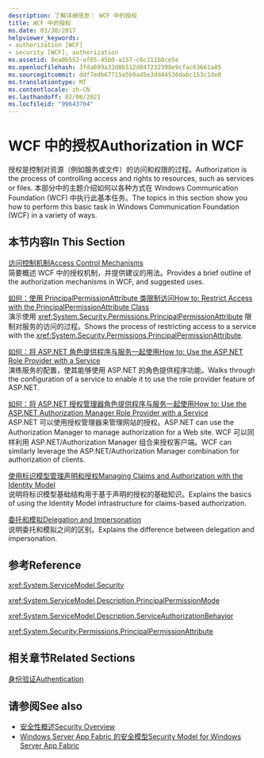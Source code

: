 ```yaml
---
description: 了解详细信息： WCF 中的授权
title: WCF 中的授权
ms.date: 03/30/2017
helpviewer_keywords:
- authorization [WCF]
- security [WCF], authorization
ms.assetid: 8ea0b552-af65-45b0-a157-c6c111b8ce5e
ms.openlocfilehash: 3fda699a33d8b512d047232398e9cfac63661a85
ms.sourcegitcommit: ddf7edb67715a5b9a45e3dd44536dabc153c1de0
ms.translationtype: MT
ms.contentlocale: zh-CN
ms.lasthandoff: 02/06/2021
ms.locfileid: "99643704"
---
```

# <a name="authorization-in-wcf"></a><span data-ttu-id="f2987-103">WCF 中的授权</span><span class="sxs-lookup"><span data-stu-id="f2987-103">Authorization in WCF</span></span>

<span data-ttu-id="f2987-104">授权是控制对资源（例如服务或文件）的访问和权限的过程。</span><span class="sxs-lookup"><span data-stu-id="f2987-104">Authorization is the process of controlling access and rights to resources, such as services or files.</span></span> <span data-ttu-id="f2987-105">本部分中的主题介绍如何以各种方式在 Windows Communication Foundation (WCF) 中执行此基本任务。</span><span class="sxs-lookup"><span data-stu-id="f2987-105">The topics in this section show you how to perform this basic task in Windows Communication Foundation (WCF) in a variety of ways.</span></span>  
  
## <a name="in-this-section"></a><span data-ttu-id="f2987-106">本节内容</span><span class="sxs-lookup"><span data-stu-id="f2987-106">In This Section</span></span>  

 [<span data-ttu-id="f2987-107">访问控制机制</span><span class="sxs-lookup"><span data-stu-id="f2987-107">Access Control Mechanisms</span></span>](access-control-mechanisms.md)  
 <span data-ttu-id="f2987-108">简要概述 WCF 中的授权机制，并提供建议的用法。</span><span class="sxs-lookup"><span data-stu-id="f2987-108">Provides a brief outline of the authorization mechanisms in WCF, and suggested uses.</span></span>  
  
 [<span data-ttu-id="f2987-109">如何：使用 PrincipalPermissionAttribute 类限制访问</span><span class="sxs-lookup"><span data-stu-id="f2987-109">How to: Restrict Access with the PrincipalPermissionAttribute Class</span></span>](../how-to-restrict-access-with-the-principalpermissionattribute-class.md)  
 <span data-ttu-id="f2987-110">演示使用 <xref:System.Security.Permissions.PrincipalPermissionAttribute> 限制对服务的访问的过程。</span><span class="sxs-lookup"><span data-stu-id="f2987-110">Shows the process of restricting access to a service with the <xref:System.Security.Permissions.PrincipalPermissionAttribute>.</span></span>  
  
 [<span data-ttu-id="f2987-111">如何：将 ASP.NET 角色提供程序与服务一起使用</span><span class="sxs-lookup"><span data-stu-id="f2987-111">How to: Use the ASP.NET Role Provider with a Service</span></span>](how-to-use-the-aspnet-role-provider-with-a-service.md)  
 <span data-ttu-id="f2987-112">演练服务的配置，使其能够使用 ASP.NET 的角色提供程序功能。</span><span class="sxs-lookup"><span data-stu-id="f2987-112">Walks through the configuration of a service to enable it to use the role provider feature of ASP.NET.</span></span>  
  
 [<span data-ttu-id="f2987-113">如何：将 ASP.NET 授权管理器角色提供程序与服务一起使用</span><span class="sxs-lookup"><span data-stu-id="f2987-113">How to: Use the ASP.NET Authorization Manager Role Provider with a Service</span></span>](how-to-use-the-aspnet-authorization-manager-role-provider-with-a-service.md)  
 <span data-ttu-id="f2987-114">ASP.NET 可以使用授权管理器来管理网站的授权。</span><span class="sxs-lookup"><span data-stu-id="f2987-114">ASP.NET can use the Authorization Manager to manage authorization for a Web site.</span></span> <span data-ttu-id="f2987-115">WCF 可以同样利用 ASP.NET/Authorization Manager 组合来授权客户端。</span><span class="sxs-lookup"><span data-stu-id="f2987-115">WCF can similarly leverage the ASP.NET/Authorization Manager combination for authorization of clients.</span></span>  
  
 [<span data-ttu-id="f2987-116">使用标识模型管理声明和授权</span><span class="sxs-lookup"><span data-stu-id="f2987-116">Managing Claims and Authorization with the Identity Model</span></span>](managing-claims-and-authorization-with-the-identity-model.md)  
 <span data-ttu-id="f2987-117">说明将标识模型基础结构用于基于声明的授权的基础知识。</span><span class="sxs-lookup"><span data-stu-id="f2987-117">Explains the basics of using the Identity Model infrastructure for claims-based authorization.</span></span>  
  
 [<span data-ttu-id="f2987-118">委托和模拟</span><span class="sxs-lookup"><span data-stu-id="f2987-118">Delegation and Impersonation</span></span>](delegation-and-impersonation-with-wcf.md)  
 <span data-ttu-id="f2987-119">说明委托和模拟之间的区别。</span><span class="sxs-lookup"><span data-stu-id="f2987-119">Explains the difference between delegation and impersonation.</span></span>  
  
## <a name="reference"></a><span data-ttu-id="f2987-120">参考</span><span class="sxs-lookup"><span data-stu-id="f2987-120">Reference</span></span>  

 <xref:System.ServiceModel.Security>  
  
 <xref:System.ServiceModel.Description.PrincipalPermissionMode>  
  
 <xref:System.ServiceModel.Description.ServiceAuthorizationBehavior>  
  
 <xref:System.Security.Permissions.PrincipalPermissionAttribute>  
  
## <a name="related-sections"></a><span data-ttu-id="f2987-121">相关章节</span><span class="sxs-lookup"><span data-stu-id="f2987-121">Related Sections</span></span>  

 [<span data-ttu-id="f2987-122">身份验证</span><span class="sxs-lookup"><span data-stu-id="f2987-122">Authentication</span></span>](authentication-in-wcf.md)  
  
## <a name="see-also"></a><span data-ttu-id="f2987-123">请参阅</span><span class="sxs-lookup"><span data-stu-id="f2987-123">See also</span></span>

- [<span data-ttu-id="f2987-124">安全性概述</span><span class="sxs-lookup"><span data-stu-id="f2987-124">Security Overview</span></span>](security-overview.md)
- <span data-ttu-id="f2987-125">[Windows Server App Fabric 的安全模型](/previous-versions/appfabric/ee677202(v=azure.10))</span><span class="sxs-lookup"><span data-stu-id="f2987-125">[Security Model for Windows Server App Fabric](/previous-versions/appfabric/ee677202(v=azure.10))</span></span>
